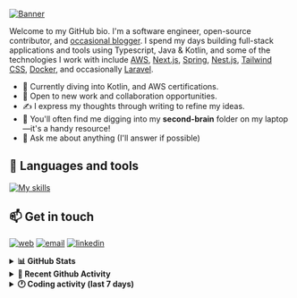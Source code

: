 [![Banner](https://raw.githubusercontent.com/wilfriedago/wilfriedago/main/assets/1.png)][website]

Welcome to my GitHub bio. I'm a software engineer, open-source contributor, and [occasional blogger][blog]. I spend my days building full-stack applications and tools using Typescript, Java & Kotlin, and some of the technologies I work with include [AWS](https://aws.amazon.com/fr/), [Next.js](https://nextjs.org/), [Spring](https://spring.io/), [Nest.js](https://nestjs.com/), [Tailwind CSS](https://github.com/tailwindlabs/tailwindcss), [Docker](https://www.docker.com/), and occasionally [Laravel](https://laravel.com/).

- 🔭 Currently diving into Kotlin, and AWS certifications.
- 👯 Open to new work and collaboration opportunities.
- ✍️ I express my thoughts through writing to refine my ideas.
- 🧠 You'll often find me digging into my **second-brain** folder on my laptop—it's a handy resource!
- 💬 Ask me about anything (I'll answer if possible)

## 🎨 Languages and tools

[![My skills](https://skillicons.dev/icons?i=typescript,python,kotlin,django,spring,fastapi,nodejs,nest,laravel,aws,java,redis,linux,docker,nginx,vscode,idea,js,git,github,md,html,css,tailwind&perline=15)](https://skillicons.dev)

## 📫 Get in touch
[![web](https://img.shields.io/badge/WEBSITE-12100E?logo=google-earth&color=282A36)][website]
[![email](https://img.shields.io/badge/MAIL-12100E?logo=mailgun&color=282A36)][mail]
[![linkedin](https://img.shields.io/badge/LINKEDIN-12100E?logo=linkedin&color=282A36)][linkedin]


<details>
  <summary><b>📊 GitHub Stats</b></summary>
	<br/>
	<p align="left">
		<img width="49.5%" src="https://github-readme-stats.vercel.app/api?username=wilfriedago&show_icons=true&count_private=true&title_color=10b981&icon_color=10b981&theme=react&hide_border=true&rank_icon=github" />
		<img width="49.5%" src="https://streak-stats.demolab.com/?user=wilfriedago&hide_border=true&theme=react&ring=10b981&fire=fff&currStreakNum=fff&sideLabels=10b981&currStreakLabel=10b981&sideNums=fff&exclude_days=Sun" />
	</p>
	<br>
</details>

<details>
  <summary><b>📅 Recent Github Activity</b></summary>
	<br>

<!--RECENT_ACTIVITY:last_update-->
Last Updated: Thursday, June 20th, 2024, 4:14:26 AM
<!--RECENT_ACTIVITY:last_update_end-->

<!--RECENT_ACTIVITY:start-->
1. ⬆️ Pushed 26 commit(s) to [wilfriedago/ignite](https://github.com/wilfriedago/ignite)<br>
2. ⬆️ Pushed 9 commit(s) to [wilfriedago/kotlin-tutorials](https://github.com/wilfriedago/kotlin-tutorials)<br>
3. ⬆️ Pushed 5 commit(s) to [wilfriedago/spring-boot-kotlin-template](https://github.com/wilfriedago/spring-boot-kotlin-template)<br>
4. ⬆️ Pushed 10 commit(s) to [wilfriedago/kotlin-tutorials](https://github.com/wilfriedago/kotlin-tutorials)<br>
5. ⬆️ Pushed 4 commit(s) to [wilfriedago/vscode-symbols-icon-theme](https://github.com/wilfriedago/vscode-symbols-icon-theme)<br>
<!--RECENT_ACTIVITY:end-->
</details>

<details>
  <summary><b>🕐 Coding activity (last 7 days)</b></summary>
	<br>

<!--START_SECTION:waka-->

```python
Total Time: 36 hrs 26 mins

Python                     16 hrs 55 mins  ███████████▒░░░░░░░░░░░░░   44.99 %
JSON                       5 hrs 31 mins   ███▓░░░░░░░░░░░░░░░░░░░░░   14.66 %
YAML                       3 hrs 45 mins   ██▓░░░░░░░░░░░░░░░░░░░░░░   10.00 %
Docker                     1 hr 52 mins    █▒░░░░░░░░░░░░░░░░░░░░░░░   04.99 %
HTML                       1 hr 44 mins    █░░░░░░░░░░░░░░░░░░░░░░░░   04.61 %
Markdown                   1 hr 25 mins    █░░░░░░░░░░░░░░░░░░░░░░░░   03.81 %
CSS                        1 hr 20 mins    █░░░░░░░░░░░░░░░░░░░░░░░░   03.58 %
TypeScript                 1 hr 19 mins    █░░░░░░░░░░░░░░░░░░░░░░░░   03.54 %
Other                      1 hr 11 mins    ▓░░░░░░░░░░░░░░░░░░░░░░░░   03.19 %
```

<!--END_SECTION:waka-->
</details>

[website]: https://wilfriedago.dev
[linkedin]: https://linkedin.com/in/wilfriedago
[blog]: https://wilfriedago.dev/blog
[mail]: mailto:me@wilfriedago.dev
